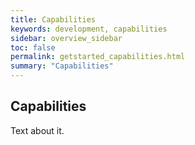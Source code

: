```yaml
---
title: Capabilities
keywords: development, capabilities
sidebar: overview_sidebar
toc: false
permalink: getstarted_capabilities.html
summary: "Capabilities"
---
```


## Capabilities ##

Text about it.
